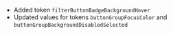 - Added token `filterButtonBadgeBackgroundHover`
- Updated values for tokens `buttonGroupFocusColor` and `buttonGroupBackgroundDisabledSelected`

